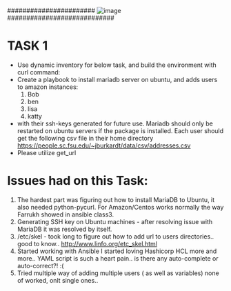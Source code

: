 

####################### ![image](https://user-images.githubusercontent.com/84157053/130389799-65c28d60-d7d6-4361-b1a1-8fca1c500555.png)  ############################

# TASK 1

+ Use dynamic inventory for below task, and build the environment with curl command: 
+ Create a playbook to install mariadb server on ubuntu, and adds users to amazon instances:
	1. Bob 
	2. ben 
	3. lisa
	4. katty
+ with their ssh-keys generated for future use. Mariadb should only be restarted on ubuntu servers if the package is installed. Each user should get the following csv file in their home directory  https://people.sc.fsu.edu/~jburkardt/data/csv/addresses.csv
+ Please utilize get_url 


# Issues had on this Task:

1. The hardest part was figuring out how to install MariaDB to Ubuntu, it also needed python-pycurl. For Amazon/Centos works normally the way Farrukh showed in ansible class3.
2. Generating SSH key on Ubuntu machines - after resolving issue with MariaDB it was resolved by itself.
3. /etc/skel  - took long to figure out how to add url to users directories.. good to know.. http://www.linfo.org/etc_skel.html 
4. Started working with Ansible I started loving Hashicorp HCL more and more.. YAML script is such a heart pain.. is there any auto-complete or auto-correct?! :(
5. Tried multiple way of adding multiple users ( as well as variables) none of worked, onlt single ones..


